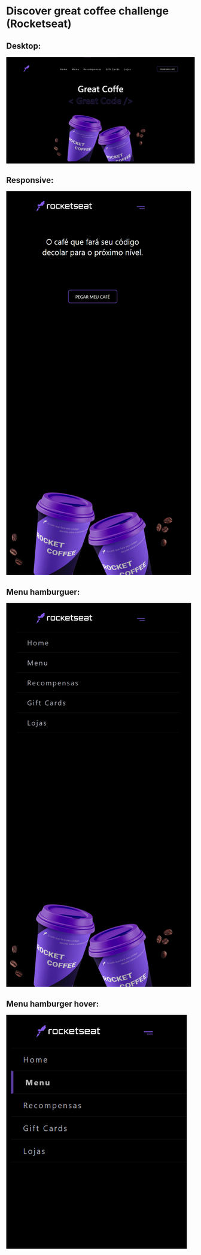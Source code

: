 # Discover great coffee challenge (Rocketseat)

## Desktop: 
![image](https://raw.githubusercontent.com/GabhPadilha02/great-coffe-rockeseat/main/prints/WhatsApp%20Image%202022-04-11%20at%2015.00.23.jpeg)

## Responsive:
![image](https://raw.githubusercontent.com/GabhPadilha02/great-coffe-rockeseat/main/prints/127.0.0.1_5500_index.html%20(5).png)

## Menu hamburguer:
![image](https://raw.githubusercontent.com/GabhPadilha02/great-coffe-rockeseat/main/prints/127.0.0.1_5500_index.html%20(7).png)

## Menu hamburger hover:
![image](https://raw.githubusercontent.com/GabhPadilha02/great-coffe-rockeseat/main/prints/Captura%20de%20tela%202022-04-11%20145116.png)
